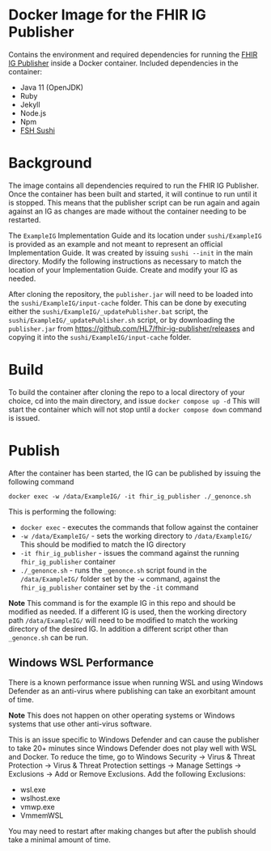# Docker Image for the FHIR IG Publisher
Contains the environment and required dependencies for running the [FHIR IG Publisher](https://github.com/HL7/fhir-ig-publisher) inside a Docker container. Included dependencies in the container:
 * Java 11 (OpenJDK)
 * Ruby
 * Jekyll
 * Node.js
 * Npm
 * [FSH Sushi](https://github.com/FHIR/sushi)

# Background
The image contains all dependencies required to run the FHIR IG Publisher. Once the container has been built and started, it will continue to run until it is stopped. This means that the publisher script can be run again and again against an IG as changes are made without the container needing to be restarted.

The `ExampleIG` Implementation Guide and its location under `sushi/ExampleIG` is provided as an example and not meant to represent an official Implementation Guide. It was created by issuing `sushi --init` in the main directory. Modify the following instructions as necessary to match the location of your Implementation Guide. Create and modify your IG as needed.

After cloning the repository, the `publisher.jar` will need to be loaded into the `sushi/ExampleIG/input-cache` folder. This can be done by executing either the `sushi/ExampleIG/_updatePublisher.bat` script, the `sushi/ExampleIG/_updatePublisher.sh` script, or by downloading the `publisher.jar` from https://github.com/HL7/fhir-ig-publisher/releases and copying it into the `sushi/ExampleIG/input-cache` folder.

# Build
To build the container after cloning the repo to a local directory of your choice, cd into the main directory, and issue `docker compose up -d` This will start the container which will not stop until a `docker compose down` command is issued. 

# Publish
After the container has been started, the IG can be published by issuing the following command

`docker exec -w /data/ExampleIG/ -it fhir_ig_publisher ./_genonce.sh`

This is performing the following:
 * `docker exec` - executes the commands that follow against the container
 * `-w /data/ExampleIG/` - sets the working directory to `/data/ExampleIG/` This should be modified to match the IG directory
 * `-it fhir_ig_publisher` - issues the command against the running `fhir_ig_publisher` container
 * `./_genonce.sh` - runs the `_genonce.sh` script found in the `/data/ExampleIG/` folder set by the `-w` command, against the `fhir_ig_publisher` container set by the `-it` command

**Note** This command is for the example IG in this repo and should be modified as needed. If a different IG is used, then the working directory path `/data/ExampleIG/` will need to be modified to match the working directory of the desired IG. In addition a different script other than `_genonce.sh` can be run.

## Windows WSL Performance
There is a known performance issue when running WSL and using Windows Defender as an anti-virus where publishing can take an exorbitant amount of time.

**Note** This does not happen on other operating systems or Windows systems that use other anti-virus software.

 This is an issue specific to Windows Defender and can cause the publisher to take 20+ minutes since Windows Defender does not play well with WSL and Docker. To reduce the time, go to Windows Security -> Virus & Threat Protection -> Virus & Threat Protection settings -> Manage Settings -> Exclusions -> Add or Remove Exclusions. Add the following Exclusions:
 * wsl.exe
 * wslhost.exe
 * vmwp.exe
 * VmmemWSL

You may need to restart after making changes but after the publish should take a minimal amount of time.